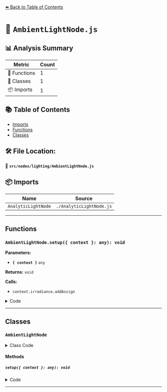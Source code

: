 [⬅️ Back to Table of Contents](../../../index.md)

# 📄 `AmbientLightNode.js`

## 📊 Analysis Summary

| Metric | Count |
|--------|-------|
| 🔧 Functions | 1 |
| 🧱 Classes | 1 |
| 📦 Imports | 1 |

## 📚 Table of Contents

- [Imports](#imports)
- [Functions](#functions)
- [Classes](#classes)

## 🛠️ File Location:
📂 **`src/nodes/lighting/AmbientLightNode.js`**

## 📦 Imports

| Name | Source |
|------|--------|
| `AnalyticLightNode` | `./AnalyticLightNode.js` |


---

## Functions

### `AmbientLightNode.setup({ context }: any): void`

**Parameters:**

- **`{ context }`** `any`

**Returns:** `void`

**Calls:**

- `context.irradiance.addAssign`

<details><summary>Code</summary>

```typescript
setup( { context } ) {

		context.irradiance.addAssign( this.colorNode );

	}
```
</details>


---

## Classes

### `AmbientLightNode`

<details><summary>Class Code</summary>

```ts
class AmbientLightNode extends AnalyticLightNode {

	static get type() {

		return 'AmbientLightNode';

	}

	/**
	 * Constructs a new ambient light node.
	 *
	 * @param {?AmbientLight} [light=null] - The ambient light source.
	 */
	constructor( light = null ) {

		super( light );

	}

	setup( { context } ) {

		context.irradiance.addAssign( this.colorNode );

	}

}
```
</details>

#### Methods

##### `setup({ context }: any): void`

<details><summary>Code</summary>

```ts
setup( { context } ) {

		context.irradiance.addAssign( this.colorNode );

	}
```
</details>


---